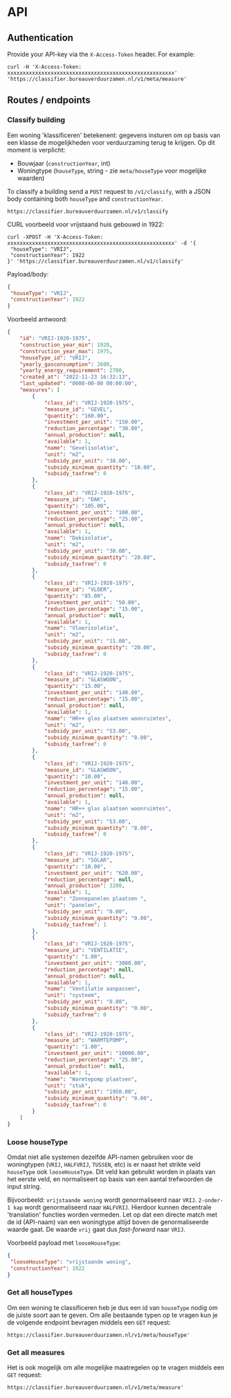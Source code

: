 # API

## Authentication

Provide your API-key via the `X-Access-Token` header. For example:
```
curl -H 'X-Access-Token: xxxxxxxxxxxxxxxxxxxxxxxxxxxxxxxxxxxxxxxxxxxxxxxxxxxxxx' 'https://classifier.bureauverduurzamen.nl/v1/meta/measure'
```

## Routes / endpoints

### Classify building

Een woning 'klassificeren' betekenent: gegevens insturen om op basis van een klasse de mogelijkheden voor verduurzaming terug te krijgen. Op dit moment is verplicht:
* Bouwjaar (`constructionYear`, int)
* Woningtype (`houseType`, string - zie `meta/houseType` voor mogelijke waarden)

To classify a building send a `POST` request to `/v1/classify`, with a JSON body containing both `houseType` and `constructionYear`.

```
https://classifier.bureauverduurzamen.nl/v1/classify
```

CURL voorbeeld voor vrijstaand huis gebouwd in 1922:

```
curl -XPOST -H 'X-Access-Token: xxxxxxxxxxxxxxxxxxxxxxxxxxxxxxxxxxxxxxxxxxxxxxxxxxxxxx' -d '{
 "houseType": "VRIJ",
 "constructionYear": 1922
}' 'https://classifier.bureauverduurzamen.nl/v1/classify'
```

Payload/body:

```json
{
 "houseType": "VRIJ",
 "constructionYear": 1922
}
```

Voorbeeld antwoord:
```json
{
    "id": "VRIJ-1920-1975",
    "construction_year_min": 1920,
    "construction_year_max": 1975,
    "houseType_id": "VRIJ",
    "yearly_gasconsumption": 2600,
    "yearly_energy_requirement": 2700,
    "created_at": "2022-11-23 16:32:13",
    "last_updated": "0000-00-00 00:00:00",
    "measures": [
        {
            "class_id": "VRIJ-1920-1975",
            "measure_id": "GEVEL",
            "quantity": "160.00",
            "investment_per_unit": "150.00",
            "reduction_percentage": "30.00",
            "annual_production": null,
            "available": 1,
            "name": "Gevelisolatie",
            "unit": "m2",
            "subsidy_per_unit": "38.00",
            "subsidy_minimum_quantity": "10.00",
            "subsidy_taxfree": 0
        },
        {
            "class_id": "VRIJ-1920-1975",
            "measure_id": "DAK",
            "quantity": "105.00",
            "investment_per_unit": "100.00",
            "reduction_percentage": "25.00",
            "annual_production": null,
            "available": 1,
            "name": "Dakisolatie",
            "unit": "m2",
            "subsidy_per_unit": "30.00",
            "subsidy_minimum_quantity": "20.00",
            "subsidy_taxfree": 0
        },
        {
            "class_id": "VRIJ-1920-1975",
            "measure_id": "VLOER",
            "quantity": "85.00",
            "investment_per_unit": "50.00",
            "reduction_percentage": "15.00",
            "annual_production": null,
            "available": 1,
            "name": "Vloerisolatie",
            "unit": "m2",
            "subsidy_per_unit": "11.00",
            "subsidy_minimum_quantity": "20.00",
            "subsidy_taxfree": 0
        },
        {
            "class_id": "VRIJ-1920-1975",
            "measure_id": "GLASWOON",
            "quantity": "15.00",
            "investment_per_unit": "140.00",
            "reduction_percentage": "15.00",
            "annual_production": null,
            "available": 1,
            "name": "HR++ glas plaatsen woonruimtes",
            "unit": "m2",
            "subsidy_per_unit": "53.00",
            "subsidy_minimum_quantity": "8.00",
            "subsidy_taxfree": 0
        },
        {
            "class_id": "VRIJ-1920-1975",
            "measure_id": "GLASWOON",
            "quantity": "10.00",
            "investment_per_unit": "140.00",
            "reduction_percentage": "15.00",
            "annual_production": null,
            "available": 1,
            "name": "HR++ glas plaatsen woonruimtes",
            "unit": "m2",
            "subsidy_per_unit": "53.00",
            "subsidy_minimum_quantity": "8.00",
            "subsidy_taxfree": 0
        },
        {
            "class_id": "VRIJ-1920-1975",
            "measure_id": "SOLAR",
            "quantity": "10.00",
            "investment_per_unit": "620.00",
            "reduction_percentage": null,
            "annual_production": 3200,
            "available": 1,
            "name": "Zonnepanelen plaatsen ",
            "unit": "panelen",
            "subsidy_per_unit": "0.00",
            "subsidy_minimum_quantity": "0.00",
            "subsidy_taxfree": 1
        },
        {
            "class_id": "VRIJ-1920-1975",
            "measure_id": "VENTILATIE",
            "quantity": "1.00",
            "investment_per_unit": "3000.00",
            "reduction_percentage": null,
            "annual_production": null,
            "available": 1,
            "name": "Ventilatie aanpassen",
            "unit": "systeem",
            "subsidy_per_unit": "0.00",
            "subsidy_minimum_quantity": "0.00",
            "subsidy_taxfree": 0
        },
        {
            "class_id": "VRIJ-1920-1975",
            "measure_id": "WARMTEPOMP",
            "quantity": "1.00",
            "investment_per_unit": "10000.00",
            "reduction_percentage": "25.00",
            "annual_production": null,
            "available": 1,
            "name": "Warmtepomp plaatsen",
            "unit": "stuk",
            "subsidy_per_unit": "1950.00",
            "subsidy_minimum_quantity": "0.00",
            "subsidy_taxfree": 0
        }
    ]
}
```

### Loose houseType

Omdat niet alle systemen dezelfde API-namen gebruiken voor de woningtypen (`VRIJ`, `HALFVRIJ`, `TUSSEN`, etc) is er naast het strikte veld `houseType` ook `looseHouseType`. Dit veld kan gebruikt worden in plaats van het eerste veld, en normaliseert op basis van een aantal trefwoorden de input string.

Bijvoorbeeld: `vrijstaande woning` wordt genormaliseerd naar `VRIJ`. `2-onder-1 kap` wordt genormaliseerd naar `HALFVRIJ`. Hierdoor kunnen decentrale 'translation' functies worden vermeden. Let op dat een directe match met de id (API-naam) van een woningtype altijd boven de genormaliseerde waarde gaat. De waarde `vrij` gaat dus _fast-forward_ naar `VRIJ`.

Voorbeeld payload met `looseHouseType`:

```json
{
 "looseHouseType": "vrijstaande woning",
 "constructionYear": 1922
}
```


### Get all houseTypes

Om een woning te classificeren heb je dus een id van `houseType` nodig om de juiste soort aan te geven. Om alle bestaande typen op te vragen kun je de volgende endpoint bevragen middels een `GET` request:

```
https://classifier.bureauverduurzamen.nl/v1/meta/houseType'
```

### Get all measures

Het is ook mogelijk om alle mogelijke maatregelen op te vragen middels een `GET` request:

```
https://classifier.bureauverduurzamen.nl/v1/meta/measure'
```
